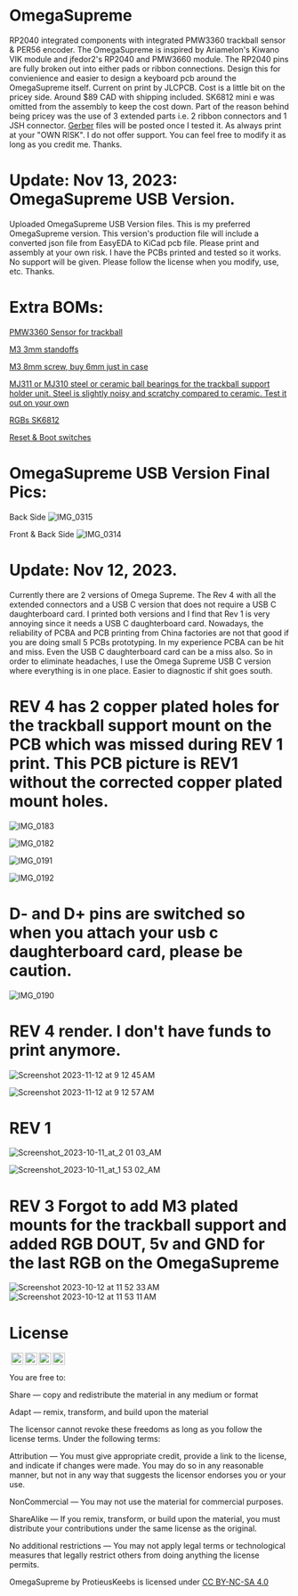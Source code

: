 # OmegaSupreme
RP2040 integrated components with integrated PMW3360 trackball sensor &amp; PER56 encoder. The OmegaSupreme is inspired by Ariamelon's Kiwano VIK module and jfedor2's RP2040 and PMW3660 module. The RP2040 pins are fully broken out into either pads or ribbon connections. Design this for convienience and easier to design a keyboard pcb around the OmegaSupreme itself.
Current on print by JLCPCB. Cost is a little bit on the pricey side. Around $89 CAD with shipping included. SK6812 mini e was omitted from the assembly to keep the cost down.  Part of the reason behind being pricey was the use of 3 extended parts i.e. 2 ribbon connectors and 1 JSH connector.  [Gerber](https://github.com/protieusz/OmegaSupreme/tree/main/OmegaSupremeRev4) files will be posted once I tested it. As always print at your "OWN RISK".  I do not offer support. You can feel free to modify it as long as you credit me. Thanks.

# Update: Nov 13, 2023: OmegaSupreme USB Version.
Uploaded OmegaSupreme USB Version files. This is my preferred OmegaSupreme version. This version's production file will include a converted json file from EasyEDA to KiCad pcb file.  Please print and assembly at your own risk. I have the PCBs printed and tested so it works. No support will be given. Please follow the license when you modify, use, etc. Thanks.

# Extra BOMs:

[PMW3360 Sensor for trackball](https://www.aliexpress.com/item/1005005355003386.html?spm=a2g0o.order_list.order_list_main.23.31a51802RLpcrc)

[M3 3mm standoffs](https://www.aliexpress.com/item/1005004127890102.html?spm=a2g0o.order_list.order_list_main.60.31a51802RLpcrc)

[M3 8mm screw, buy 6mm just in case](https://www.aliexpress.com/item/1005003733948224.html?spm=a2g0o.order_list.order_list_main.41.31a51802RLpcrc)

[MJ311 or MJ310 steel or ceramic ball bearings for the trackball support holder unit. Steel is slightly noisy and scratchy compared to ceramic. Test it out on your own](https://www.aliexpress.com/item/1005005334424631.html?spm=a2g0o.order_list.order_list_main.66.31a51802RLpcrc)

[RGBs SK6812](https://www.aliexpress.com/item/1005003636607308.html?spm=a2g0o.order_list.order_list_main.5.31a51802RLpcrc)

[Reset & Boot switches](https://www.aliexpress.com/item/4001317902663.html?spm=a2g0o.order_list.order_list_main.240.31a51802RLpcrc)

# OmegaSupreme USB Version Final Pics:

Back Side
![IMG_0315](https://github.com/protieusz/OmegaSupreme/assets/118025702/6a4732ec-f716-4b29-b402-3ed3624cf6a6)

Front & Back Side
![IMG_0314](https://github.com/protieusz/OmegaSupreme/assets/118025702/0b37fde8-24fb-47a5-8771-490657f145b7)

# Update: Nov 12, 2023. 
Currently there are 2 versions of Omega Supreme. The Rev 4 with all the extended connectors and a USB C version that does not require a USB C daughterboard card. I printed both versions and I find that Rev 1 is very annoying since it needs a USB C daughterboard card.  Nowadays, the reliability of PCBA and PCB printing from China factories are not that good if you are doing small 5 PCBs prototyping.  In my experience PCBA can be hit and miss.  Even the USB C daughterboard card can be a miss also.  So in order to eliminate headaches, I use the Omega Supreme USB C version where everything is in one place. Easier to diagnostic if shit goes south.

# REV 4 has 2 copper plated holes for the trackball support mount on the PCB which was missed during REV 1 print.  This PCB picture is REV1 without the corrected copper plated mount holes.

![IMG_0183](https://github.com/protieusz/OmegaSupreme/assets/118025702/997ba5ab-78ea-4e53-a9d4-407494ee46b1)

![IMG_0182](https://github.com/protieusz/OmegaSupreme/assets/118025702/03d9b50e-256e-4b01-878c-b4d6c3d58da9)

![IMG_0191](https://github.com/protieusz/OmegaSupreme/assets/118025702/f333bb38-0cb5-41f5-b209-4b4d953910af)

![IMG_0192](https://github.com/protieusz/OmegaSupreme/assets/118025702/d9a2a37a-a12e-4871-9467-40836265af1f)


# D- and D+ pins are switched so when you attach your usb c daughterboard card, please be caution.

![IMG_0190](https://github.com/protieusz/OmegaSupreme/assets/118025702/96943a52-82a4-4b0c-ab9f-b3ada77fea8c)



# REV 4 render. I don't have funds to print anymore.

![Screenshot 2023-11-12 at 9 12 45 AM](https://github.com/protieusz/OmegaSupreme/assets/118025702/21dfda4e-f5e1-4ab0-b2c0-a94e89a5aad7)

![Screenshot 2023-11-12 at 9 12 57 AM](https://github.com/protieusz/OmegaSupreme/assets/118025702/ae3edb7b-2735-49e8-b767-62c7dba4001c)


# REV 1
![Screenshot_2023-10-11_at_2 01 03_AM](https://github.com/protieusz/OmegaSupreme/assets/118025702/cf3687f4-d5f7-4fb6-9766-32e13981567a)

![Screenshot_2023-10-11_at_1 53 02_AM](https://github.com/protieusz/OmegaSupreme/assets/118025702/fe26ab19-ed4b-4c0f-b58e-1c2aebdde11c)

# REV 3 Forgot to add M3 plated mounts for the trackball support and added RGB DOUT, 5v and GND for the last RGB on the OmegaSupreme

![Screenshot 2023-10-12 at 11 52 33 AM](https://github.com/protieusz/OmegaSupreme/assets/118025702/95dcc4fa-4cf6-428d-a9e4-a9afe95ae956)
![Screenshot 2023-10-12 at 11 53 11 AM](https://github.com/protieusz/OmegaSupreme/assets/118025702/87e0a188-bfa7-4783-a7fc-dd2c92fd397f)
















# License

<img style="height:22px!important;margin-left:3px;vertical-align:text-bottom;" src="https://mirrors.creativecommons.org/presskit/icons/cc.svg?ref=chooser-v1"><img style="height:22px!important;margin-left:3px;vertical-align:text-bottom;" src="https://mirrors.creativecommons.org/presskit/icons/by.svg?ref=chooser-v1"><img style="height:22px!important;margin-left:3px;vertical-align:text-bottom;" src="https://mirrors.creativecommons.org/presskit/icons/nc.svg?ref=chooser-v1"><img style="height:22px!important;margin-left:3px;vertical-align:text-bottom;" src="https://mirrors.creativecommons.org/presskit/icons/sa.svg?ref=chooser-v1"></a></p>

You are free to:

Share — copy and redistribute the material in any medium or format

Adapt — remix, transform, and build upon the material

The licensor cannot revoke these freedoms as long as you follow the license terms.
Under the following terms:

Attribution — You must give appropriate credit, provide a link to the license, and indicate if changes were made. You may do so in any reasonable manner, but not in any way that suggests the licensor endorses you or your use.

NonCommercial — You may not use the material for commercial purposes.

ShareAlike — If you remix, transform, or build upon the material, you must distribute your contributions under the same license as the original.

No additional restrictions — You may not apply legal terms or technological measures that legally restrict others from doing anything the license permits.

OmegaSupreme by ProtieusKeebs is licensed under [CC BY-NC-SA 4.0](https://creativecommons.org/licenses/by-nc-sa/4.0/?ref=chooser-v1)
